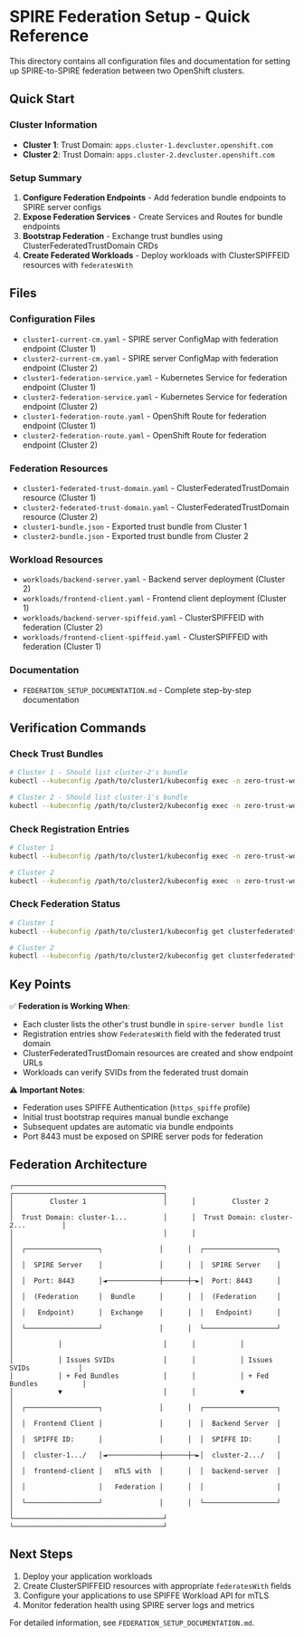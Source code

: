 # SPIRE Federation Setup - Quick Reference

This directory contains all configuration files and documentation for setting up SPIRE-to-SPIRE federation between two OpenShift clusters.

## Quick Start

### Cluster Information
- **Cluster 1**: Trust Domain: `apps.cluster-1.devcluster.openshift.com`
- **Cluster 2**: Trust Domain: `apps.cluster-2.devcluster.openshift.com`

### Setup Summary

1. **Configure Federation Endpoints** - Add federation bundle endpoints to SPIRE server configs
2. **Expose Federation Services** - Create Services and Routes for bundle endpoints
3. **Bootstrap Federation** - Exchange trust bundles using ClusterFederatedTrustDomain CRDs
4. **Create Federated Workloads** - Deploy workloads with ClusterSPIFFEID resources with `federatesWith`

## Files

### Configuration Files
- `cluster1-current-cm.yaml` - SPIRE server ConfigMap with federation endpoint (Cluster 1)
- `cluster2-current-cm.yaml` - SPIRE server ConfigMap with federation endpoint (Cluster 2)
- `cluster1-federation-service.yaml` - Kubernetes Service for federation endpoint (Cluster 1)
- `cluster2-federation-service.yaml` - Kubernetes Service for federation endpoint (Cluster 2)
- `cluster1-federation-route.yaml` - OpenShift Route for federation endpoint (Cluster 1)
- `cluster2-federation-route.yaml` - OpenShift Route for federation endpoint (Cluster 2)

### Federation Resources
- `cluster1-federated-trust-domain.yaml` - ClusterFederatedTrustDomain resource (Cluster 1)
- `cluster2-federated-trust-domain.yaml` - ClusterFederatedTrustDomain resource (Cluster 2)
- `cluster1-bundle.json` - Exported trust bundle from Cluster 1
- `cluster2-bundle.json` - Exported trust bundle from Cluster 2

### Workload Resources
- `workloads/backend-server.yaml` - Backend server deployment (Cluster 2)
- `workloads/frontend-client.yaml` - Frontend client deployment (Cluster 1)
- `workloads/backend-server-spiffeid.yaml` - ClusterSPIFFEID with federation (Cluster 2)
- `workloads/frontend-client-spiffeid.yaml` - ClusterSPIFFEID with federation (Cluster 1)

### Documentation
- `FEDERATION_SETUP_DOCUMENTATION.md` - Complete step-by-step documentation

## Verification Commands

### Check Trust Bundles
```bash
# Cluster 1 - Should list cluster-2's bundle
kubectl --kubeconfig /path/to/cluster1/kubeconfig exec -n zero-trust-workload-identity-manager spire-server-0 -c spire-server -- ./spire-server bundle list

# Cluster 2 - Should list cluster-1's bundle  
kubectl --kubeconfig /path/to/cluster2/kubeconfig exec -n zero-trust-workload-identity-manager spire-server-0 -c spire-server -- ./spire-server bundle list
```

### Check Registration Entries
```bash
# Cluster 1
kubectl --kubeconfig /path/to/cluster1/kubeconfig exec -n zero-trust-workload-identity-manager spire-server-0 -c spire-server -- ./spire-server entry show

# Cluster 2
kubectl --kubeconfig /path/to/cluster2/kubeconfig exec -n zero-trust-workload-identity-manager spire-server-0 -c spire-server -- ./spire-server entry show
```

### Check Federation Status
```bash
# Cluster 1
kubectl --kubeconfig /path/to/cluster1/kubeconfig get clusterfederatedtrustdomain -o wide

# Cluster 2
kubectl --kubeconfig /path/to/cluster2/kubeconfig get clusterfederatedtrustdomain -o wide
```

## Key Points

✅ **Federation is Working When**:
- Each cluster lists the other's trust bundle in `spire-server bundle list`
- Registration entries show `FederatesWith` field with the federated trust domain
- ClusterFederatedTrustDomain resources are created and show endpoint URLs
- Workloads can verify SVIDs from the federated trust domain

⚠️ **Important Notes**:
- Federation uses SPIFFE Authentication (`https_spiffe` profile)
- Initial trust bootstrap requires manual bundle exchange
- Subsequent updates are automatic via bundle endpoints
- Port 8443 must be exposed on SPIRE server pods for federation

## Federation Architecture

```
┌─────────────────────────────────────┐      ┌─────────────────────────────────────┐
│         Cluster 1                   │      │         Cluster 2                   │
│  Trust Domain: cluster-1...         │      │  Trust Domain: cluster-2...         │
│                                     │      │                                     │
│  ┌──────────────────┐              │      │  ┌──────────────────┐              │
│  │  SPIRE Server    │              │      │  │  SPIRE Server    │              │
│  │  Port: 8443      │◄─────────────┼──────┼─►│  Port: 8443      │              │
│  │  (Federation     │  Bundle      │      │  │  (Federation     │              │
│  │   Endpoint)      │  Exchange    │      │  │   Endpoint)      │              │
│  └──────────────────┘              │      │  └──────────────────┘              │
│           │                         │      │           │                         │
│           │ Issues SVIDs            │      │           │ Issues SVIDs            │
│           │ + Fed Bundles           │      │           │ + Fed Bundles           │
│           ▼                         │      │           ▼                         │
│  ┌──────────────────┐              │      │  ┌──────────────────┐              │
│  │  Frontend Client │              │      │  │  Backend Server  │              │
│  │  SPIFFE ID:      │              │      │  │  SPIFFE ID:      │              │
│  │  cluster-1.../   │◄─────────────┼──────┼─►│  cluster-2.../   │              │
│  │  frontend-client │   mTLS with  │      │  │  backend-server  │              │
│  │                  │   Federation │      │  │                  │              │
│  └──────────────────┘              │      │  └──────────────────┘              │
└─────────────────────────────────────┘      └─────────────────────────────────────┘
```

## Next Steps

1. Deploy your application workloads
2. Create ClusterSPIFFEID resources with appropriate `federatesWith` fields
3. Configure your applications to use SPIFFE Workload API for mTLS
4. Monitor federation health using SPIRE server logs and metrics

For detailed information, see `FEDERATION_SETUP_DOCUMENTATION.md`.

